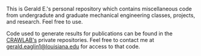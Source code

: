 This is Gerald E.'s personal repository which contains miscellaneous code from undergradute and graduate mechanical engineering classes, projects, and research. Feel free to use.

Code used to generate results for publications can be found in the [CRAWLAB's](https://github.com/CRAWlab) private repositories. Feel free to contact me at gerald.eaglin1@louisiana.edu for access to that code.
